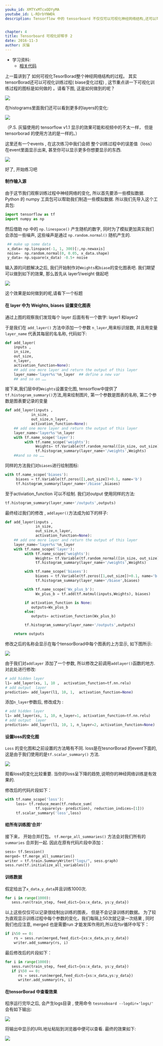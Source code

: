 ```yaml
---
youku_id: XMTYxMTcxODYyMA
youtube_id: L-RDrbYNWDk
description: Tensorflow 中的 tensorboard 不仅仅可以可视化神经网络结构,还可以可视化我们的 training 训练结果,根据每一次不同的训练结果来修改提升神经网络参数是机器学习高手们必备的技能之一.


chapter: 4
title: Tensorboard 可视化好帮手 2
date: 2016-11-3
author: 灰猫
---
```

* 学习资料:
  * [相关代码](https://github.com/MorvanZhou/tutorials/tree/master/tensorflowTUT/tf15_tensorboard)
  
上一篇讲到了 如何可视化TesorBorad整个神经网络结构的过程。 其实tensorBorad还可以可视化训练过程( biase变化过程) , 这节重点讲一下可视化训练过程的图标是如何做的 。请看下图,  这是如何做到的呢？

<img class="course-image" src="/static/results/tensorflow/15_1_1.png">


在histograms里面我们还可以看到更多的layers的变化:

<img class="course-image" src="/static/results/tensorflow/15_1_2.png">

（P.S. 灰猫使用的 tensorflow v1.1 显示的效果可能和视频中的不太一样， 但是 tensorborad 的使用方法的是一样的。）

这里还有一个events , 在这次练习中我们会把 整个训练过程中的误差值（loss）在event里面显示出来, 甚至你可以显示更多你想要显示的东西.

<img class="course-image" src="/static/results/tensorflow/15_1_3.png">

好了, 开始练习吧

#### 制作输入源
由于这节我们观察训练过程中神经网络的变化, 所以首先要添一些模拟数据.
Python 的 numpy 工具包可以帮助我们制造一些模拟数据. 所以我们先导入这个工具包:

```python
import tensorflow as tf
import numpy as np

```

然后借助 np 中的 `np.linespace()` 产生随机的数字, 同时为了模拟更加真实我们会添加一些噪声, 这些噪声是通过 `np.random.normal()` 随机产生的. 

```python
 ## make up some data
 x_data= np.linspace(-1, 1, 300)[:,np.newaxis]
 noise=  np.random.normal(0, 0.05, x_data.shape)
 y_data= np.square(x_data) -0.5+ noise

```

输入源的问题解决之后, 我们开始制作对`Weights`和`biase`的变化图表吧. 我们期望可以做到如下的效果, 那么首先从 layer1/weight 做起吧

<img class="course-image" src="/static/results/tensorflow/15_1_4.png">

这个效果是如何做到的呢,请看下一个标题

#### 在 layer 中为 Weights, biases 设置变化图表

通过上图的观察我们发现每个 layer 后面有有一个数字: layer1 和layer2

于是我们在 `add_layer()` 方法中添加一个参数 `n_layer`,用来标识层数, 并且用变量 `layer_name` 代表其每层的名名称, 代码如下:


```python
def add_layer(
    inputs , 
    in_size, 
    out_size,
    n_layer, 
    activation_function=None):
    ## add one more layer and return the output of this layer
    layer_name='layer%s'%n_layer  ## define a new var
    ## and so on ……

```

接下来,我们层中的`Weights`设置变化图, tensorflow中提供了`tf.histogram_summary()`方法,用来绘制图片, 第一个参数是图表的名称, 第二个参数是图表要记录的变量

```python
def add_layer(inputs , 
            in_size, 
            out_size,n_layer, 
            activation_function=None):
    ## add one more layer and return the output of this layer
    layer_name='layer%s'%n_layer
    with tf.name_scope('layer'):
         with tf.name_scope('weights'):
              Weights= tf.Variable(tf.random_normal([in_size, out_size]),name='W')
              tf.histogram_summary(layer_name+'/weights',Weights)
    ##and so no ……
```

同样的方法我们对`biases`进行绘制图标:

```python
with tf.name_scope('biases'):
     biases = tf.Variable(tf.zeros([1,out_size])+0.1, name='b')
     tf.histogram_summary(layer_name+'/biase',biases)

```

至于activiation_function 可以不绘制. 我们对output 使用同样的方法:

```python 
tf.histogram_summary(layer_name+'/outputs',outputs)
```

最终经过我们的修改 , `addlayer()`方法成为如下的样子:

```python
def add_layer(inputs , 
              in_size, 
              out_size,n_layer, 
              activation_function=None):
    ## add one more layer and return the output of this layer
    layer_name='layer%s'%n_layer
    with tf.name_scope('layer'):
         with tf.name_scope('weights'):
              Weights= tf.Variable(tf.random_normal([in_size, out_size]),name='W')
              tf.histogram_summary(layer_name+'/weights',Weights)

         with tf.name_scope('biases'):
              biases = tf.Variable(tf.zeros([1,out_size])+0.1, name='b')
              tf.histogram_summary(layer_name+'/biase',biases)

         with tf.name_scope('Wx_plus_b'):
              Wx_plus_b = tf.add(tf.matmul(inputs,Weights), biases)

         if activation_function is None:
            outputs=Wx_plus_b
         else:
            outputs= activation_function(Wx_plus_b)

         tf.histogram_summary(layer_name+'/outputs',outputs)

    return outputs
```

修改之后的名称会显示在每个tensorBorad中每个图表的上方显示,  如下图所示:

<img class="course-image" src="/static/results/tensorflow/14_1_5.png">

由于我们对`addlayer` 添加了一个参数, 所以修改之前调用`addlayer()`函数的地方.
对此处进行修改:

```python
# add hidden layer
l1= add_layer(xs, 1, 10 ,  activation_function=tf.nn.relu)
# add output  layer
prediction= add_layer(l1, 10, 1,  activation_function=None)
```

添加`n_layer`参数后, 修改成为 :

```python
# add hidden layer
l1= add_layer(xs, 1, 10, n_layer=1, activation_function=tf.nn.relu)
# add output  layer
prediction= add_layer(l1, 10, 1, n_layer=2, activation_function=None)
```


#### 设置loss的变化图

`Loss` 的变化图和之前设置的方法略有不同.  loss是在tesnorBorad 的event下面的, 这是由于我们使用的是`tf.scalar_summary()` 方法.


<img class="course-image" src="/static/results/tensorflow/15_1_6.png">


观看loss的变化比较重要. 当你的loss呈下降的趋势,说明你的神经网络训练是有效果的.

修改后的代码片段如下：

```python 
with tf.name_scope('loss'):
     loss= tf.reduce_mean(tf.reduce_sum(
              tf.square(ys- prediction), reduction_indices=[1]))
     tf.scalar_summary('loss',loss)
```

#### 给所有训练图‘合并‘

接下来， 开始合并打包。
`tf.merge_all_summaries()` 方法会对我们所有的 `summaries` 合并到一起. 
因此在原有代码片段中添加： 

```python
sess= tf.Session()
merged= tf.merge_all_summaries()
writer = tf.train.SummaryWriter("logs/", sess.graph)
sess.run(tf.initialize_all_variables())

```

#### 训练数据

假定给出了`x_data,y_data`并且训练1000次. 

```python
for i in range(1000):
   sess.run(train_step, feed_dict={xs:x_data, ys:y_data})
```

以上这些仅仅可以记录很绘制出训练的图表， 但是不会记录训练的数据。
为了较为直观显示训练过程中每个参数的变化，我们每隔上50次就记录一次结果 , 同时我们也应注意, merged 也是需要run 才能发挥作用的,所以在for循环中写下：

```python
if i%50 == 0:
    rs = sess.run(merged,feed_dict={xs:x_data,ys:y_data})
    writer.add_summary(rs, i)

```

最后修改后的片段如下：

```python
for i in range(1000):
   sess.run(train_step, feed_dict={xs:x_data, ys:y_data})
   if i%50 == 0:
      rs = sess.run(merged,feed_dict={xs:x_data,ys:y_data})
      writer.add_summary(rs, i)
```

#### 在tensorBorad 中查看效果
程序运行完毕之后, 会产生logs目录 , 使用命令 `tesnsoboard --logdir='logs/'`
会有如下输出:

<img class="course-image" src="/static/results/tensorflow/15_1_7.png">

将输出中显示的URL地址粘贴到浏览器中便可以查看. 最终的效果如下:

<img class="course-image" src="/static/results/tensorflow/15_1_8.png">
